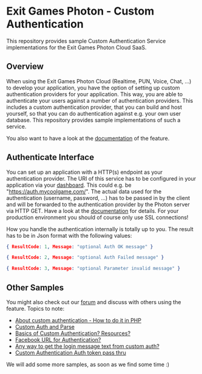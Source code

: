 Exit Games Photon - Custom Authentication
=========================================

This repository provides sample Custom Authentication Service implementations for the Exit Games Photon Cloud SaaS.

## Overview

When using the Exit Games Photon Cloud (Realtime, PUN, Voice, Chat, ...) to develop your application, you have the option of setting up custom authentication providers for your application. This way, you are able to authenticate your users against a number of authentication providers. This includes a custom authentication provider, that you can build and host yourself, so that you can do authentication against e.g. your own user database. This repository provides sample implementations of such a service.

You also want to have a look at the [documentation](https://doc.photonengine.com/en-us/realtime/current/connection-and-authentication/authentication/custom-authentication) of the feature.

## Authenticate Interface

You can set up an application with a HTTP(s) endpoint as your authentication provider. The URI of this service has to be configured in your application via your [dashboard](https://dashboard.photonengine.com/). This could e.g. be "https://auth.mycoolgame.com/".
The actual data used for the authentication (username, password, ...) has to be passed in by the client and will be forwarded to the authentication provider by the Photon server via HTTP GET. Have a look at the [documentation](https://doc.photonengine.com/en-us/realtime/current/connection-and-authentication/authentication/custom-authentication) for details.
For your production environment you should of course only use SSL connections!

How you handle the authentication internally is totally up to you.
The result has to be in Json format with the following values:

```json
{ ResultCode: 1, Message: "optional Auth OK message" }

{ ResultCode: 2, Message: "optional Auth Failed message" }

{ ResultCode: 3, Message: "optional Parameter invalid message" }
```

## Other Samples

You might also check out our [forum](https://forum.photonengine.com/) and discuss with others using the feature.
Topics to note:
* [About custom authentication - How to do it in PHP](https://forum.photonengine.com/discussion/2697/about-custom-authentication-how-to-do-it-in-php)
* [Custom Auth and Parse](https://forum.photonengine.com/discussion/comment/12815)
* [Basics of Custom Authentication? Resources?](https://forum.photonengine.com/discussion/2706/basics-of-custom-authentication-resources)
* [Facebook URL for Authentication?](https://forum.photonengine.com/discussion/comment/28855)
* [Any way to get the login message text from custom auth?](https://forum.photonengine.com/discussion/4891/any-way-to-get-the-login-message-text-from-custom-auth)
* [Custom Authentication Auth token pass thru](https://forum.photonengine.com/discussion/5854/custom-authentication-auth-token-pass-thru)

We will add some more samples, as soon as we find some time :)
